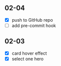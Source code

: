 ## 02-04
- [x] push to GitHub repo
- [ ] add pre-commit hook

## 02-03
- [x] card hover effect
- [x] select one hero